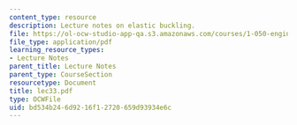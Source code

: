 ```yaml
---
content_type: resource
description: Lecture notes on elastic buckling.
file: https://ol-ocw-studio-app-qa.s3.amazonaws.com/courses/1-050-engineering-mechanics-i-fall-2007/bd534b246d9216f12720659d93934e6c_lec33.pdf
file_type: application/pdf
learning_resource_types:
- Lecture Notes
parent_title: Lecture Notes
parent_type: CourseSection
resourcetype: Document
title: lec33.pdf
type: OCWFile
uid: bd534b24-6d92-16f1-2720-659d93934e6c
---
```

